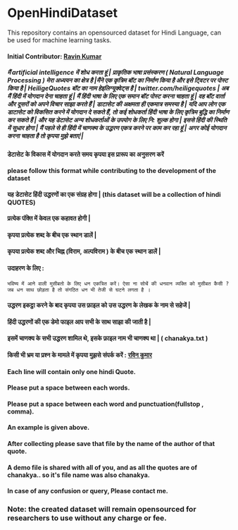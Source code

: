 # OpenHindiDataset
This repository contains an opensourced dataset for Hindi Language, can be used for machine learning tasks.

#### Initial Contributor: [Ravin Kumar](https://mr-ravin.github.io)

##### मैं artificial intelligence में शोध करता हूं | प्राकृतिक भाषा प्रसंस्करण ( Natural Language Processing ) मेरा अध्ययन का क्षेत्र है |मैंने एक कृत्रिम बॉट का निर्माण किया है और इसे ट्विटर पर पोस्ट किया है | HeiligeQuotes बॉट का नाम हेइलिग्यूक्वेट्स है | twitter.com/heiligequotes | अब मैं हिंदी में योगदान देना चाहता हूं | मैं हिंदी भाषा के लिए एक समान बॉट पोस्ट करना चाहता हूं | वह बॉट वार्ता और दूसरों को अपने विचार साझा करते हैं | डाटासेट की अक्षमता ही एकमात्र समस्या है | यदि आप लोग एक डाटासेट को विकसित करने में योगदान दे सकते हैं, तो कई शोधकर्ता हिंदी भाषा के लिए कृत्रिम बुद्धि का निर्माण कर सकते हैं | और यह डेटासेट अन्य शोधकर्ताओं के उपयोग के लिए नि: शुल्क होगा | इससे हिंदी की स्थिति में सुधार होगा | मैं पहले से ही हिंदी में चाणक्य के उद्धरण एकत्र करने पर काम कर रहा हूं | अगर कोई योगदान करना चाहता है तो कृपया मुझे बताएं |

#### डेटासेट के विकास में योगदान करते समय कृपया इस प्रारूप का अनुसरण करें
#### please follow this format while contributing to the development  of the dataset

#### यह डेटासेट हिंदी उद्धरणों का एक संग्रह होगा | (this dataset will be a collection of hindi QUOTES)
#### प्रत्येक पंक्ति में केवल एक कहावत होगी |
#### कृपया प्रत्येक शब्द के बीच एक स्थान डालें |
#### कृपया प्रत्येक शब्द और चिह्न (विराम, अल्पविराम ) के बीच एक स्थान डालें |
#### उदाहरण के लिए : 
```
भविष्य में आने वाली मुसीबतो के लिए धन एकत्रित करें। ऐसा ना सोचें की धनवान व्यक्ति को मुसीबत कैसी ? जब धन साथ छोड़ता है तो संगठित धन भी तेजी से घटने लगता है ।
```

#### उद्धरण इकट्ठा करने के बाद कृपया उस फ़ाइल को उस उद्धरण के लेखक के नाम से सहेजें | 
#### हिंदी उद्धरणों की एक डेमो फाइल आप सभी के साथ साझा की जाती है |
#### इसमें चाणक्य के सभी उद्धरण शामिल थे, इसके फ़ाइल नाम भी चाणक्य था | ( chanakya.txt )
#### किसी भी भ्रम या प्रश्न के मामले में कृपया मुझसे संपर्क करें : [रविन कुमार](https://mr-ravin.github.io)

#### Each line will contain only one hindi Quote.
#### Please put a space between each words.
#### Please put a space between each word and punctuation(fullstop , comma).
#### An example is given above.
#### After collecting please save that file by the name of the author of that quote.
#### A demo file is shared with all of you, and as all the quotes are of chanakya.. so it's file name was also chanakya.
#### In case of any confusion or query, Please contact me.

### Note: the created dataset will remain opensourced for researchers to use without any charge or fee.
